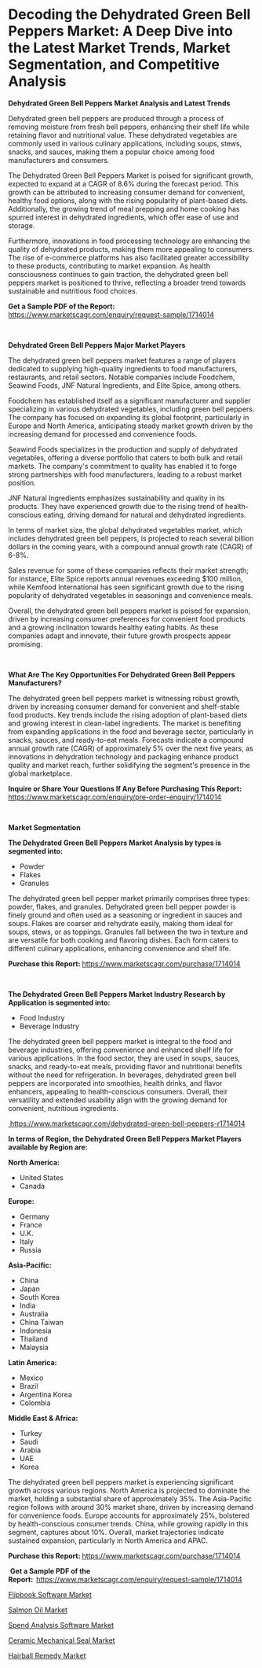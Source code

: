 <p><h1>Decoding the Dehydrated Green Bell Peppers Market: A Deep Dive into the Latest Market Trends, Market Segmentation, and Competitive Analysis</h1></p><p><strong>Dehydrated Green Bell Peppers Market Analysis and Latest Trends</strong></p>
<p><p>Dehydrated green bell peppers are produced through a process of removing moisture from fresh bell peppers, enhancing their shelf life while retaining flavor and nutritional value. These dehydrated vegetables are commonly used in various culinary applications, including soups, stews, snacks, and sauces, making them a popular choice among food manufacturers and consumers.</p><p>The Dehydrated Green Bell Peppers Market is poised for significant growth, expected to expand at a CAGR of 8.6% during the forecast period. This growth can be attributed to increasing consumer demand for convenient, healthy food options, along with the rising popularity of plant-based diets. Additionally, the growing trend of meal prepping and home cooking has spurred interest in dehydrated ingredients, which offer ease of use and storage.</p><p>Furthermore, innovations in food processing technology are enhancing the quality of dehydrated products, making them more appealing to consumers. The rise of e-commerce platforms has also facilitated greater accessibility to these products, contributing to market expansion. As health consciousness continues to gain traction, the dehydrated green bell peppers market is positioned to thrive, reflecting a broader trend towards sustainable and nutritious food choices.</p></p>
<p><strong>Get a Sample PDF of the Report:&nbsp;</strong> <a href="https://www.marketscagr.com/enquiry/request-sample/1714014?utm_campaign=1813&utm_medium=2&utm_source=Github&utm_content=ia&utm_term=22102024&utm_id=dehydrated-green-bell-peppers">https://www.marketscagr.com/enquiry/request-sample/1714014</a></p>
<p>&nbsp;</p>
<p><strong>Dehydrated Green Bell Peppers Major Market Players</strong></p>
<p><p>The dehydrated green bell peppers market features a range of players dedicated to supplying high-quality ingredients to food manufacturers, restaurants, and retail sectors. Notable companies include Foodchem, Seawind Foods, JNF Natural Ingredients, and Elite Spice, among others. </p><p>Foodchem has established itself as a significant manufacturer and supplier specializing in various dehydrated vegetables, including green bell peppers. The company has focused on expanding its global footprint, particularly in Europe and North America, anticipating steady market growth driven by the increasing demand for processed and convenience foods.</p><p>Seawind Foods specializes in the production and supply of dehydrated vegetables, offering a diverse portfolio that caters to both bulk and retail markets. The company's commitment to quality has enabled it to forge strong partnerships with food manufacturers, leading to a robust market position.</p><p>JNF Natural Ingredients emphasizes sustainability and quality in its products. They have experienced growth due to the rising trend of health-conscious eating, driving demand for natural and dehydrated ingredients.</p><p>In terms of market size, the global dehydrated vegetables market, which includes dehydrated green bell peppers, is projected to reach several billion dollars in the coming years, with a compound annual growth rate (CAGR) of 6-8%. </p><p>Sales revenue for some of these companies reflects their market strength; for instance, Elite Spice reports annual revenues exceeding $100 million, while Kemfood International has seen significant growth due to the rising popularity of dehydrated vegetables in seasonings and convenience meals.</p><p>Overall, the dehydrated green bell peppers market is poised for expansion, driven by increasing consumer preferences for convenient food products and a growing inclination towards healthy eating habits. As these companies adapt and innovate, their future growth prospects appear promising.</p></p>
<p>&nbsp;</p>
<p><strong>What Are The Key Opportunities For Dehydrated Green Bell Peppers Manufacturers?</strong></p>
<p><p>The dehydrated green bell peppers market is witnessing robust growth, driven by increasing consumer demand for convenient and shelf-stable food products. Key trends include the rising adoption of plant-based diets and growing interest in clean-label ingredients. The market is benefiting from expanding applications in the food and beverage sector, particularly in snacks, sauces, and ready-to-eat meals. Forecasts indicate a compound annual growth rate (CAGR) of approximately 5% over the next five years, as innovations in dehydration technology and packaging enhance product quality and market reach, further solidifying the segment's presence in the global marketplace.</p></p>
<p><strong>Inquire or Share Your Questions If Any Before Purchasing This Report:</strong> <a href="https://www.marketscagr.com/enquiry/pre-order-enquiry/1714014?utm_campaign=1813&utm_medium=2&utm_source=Github&utm_content=ia&utm_term=22102024&utm_id=dehydrated-green-bell-peppers">https://www.marketscagr.com/enquiry/pre-order-enquiry/1714014</a></p>
<p>&nbsp;</p>
<p><strong>Market Segmentation</strong></p>
<p><strong>The Dehydrated Green Bell Peppers Market Analysis by types is segmented into:</strong></p>
<p><ul><li>Powder</li><li>Flakes</li><li>Granules</li></ul></p>
<p><p>The dehydrated green bell pepper market primarily comprises three types: powder, flakes, and granules. Dehydrated green bell pepper powder is finely ground and often used as a seasoning or ingredient in sauces and soups. Flakes are coarser and rehydrate easily, making them ideal for soups, stews, or as toppings. Granules fall between the two in texture and are versatile for both cooking and flavoring dishes. Each form caters to different culinary applications, enhancing convenience and shelf life.</p></p>
<p><strong>Purchase this Report:&nbsp;</strong><a href="https://www.marketscagr.com/purchase/1714014?utm_campaign=1813&utm_medium=2&utm_source=Github&utm_content=ia&utm_term=22102024&utm_id=dehydrated-green-bell-peppers">https://www.marketscagr.com/purchase/1714014</a></p>
<p>&nbsp;</p>
<p><strong>The Dehydrated Green Bell Peppers Market Industry Research by Application is segmented into:</strong></p>
<p><ul><li>Food Industry</li><li>Beverage Industry</li></ul></p>
<p><p>The dehydrated green bell peppers market is integral to the food and beverage industries, offering convenience and enhanced shelf life for various applications. In the food sector, they are used in soups, sauces, snacks, and ready-to-eat meals, providing flavor and nutritional benefits without the need for refrigeration. In beverages, dehydrated green bell peppers are incorporated into smoothies, health drinks, and flavor enhancers, appealing to health-conscious consumers. Overall, their versatility and extended usability align with the growing demand for convenient, nutritious ingredients.</p></p>
<p><a href="https://www.marketscagr.com/dehydrated-green-bell-peppers-r1714014?utm_campaign=1813&utm_medium=2&utm_source=Github&utm_content=ia&utm_term=22102024&utm_id=dehydrated-green-bell-peppers">&nbsp;https://www.marketscagr.com/dehydrated-green-bell-peppers-r1714014</a></p>
<p><strong>In terms of Region, the Dehydrated Green Bell Peppers Market Players available by Region are:</strong></p>
<p>
    <p> <strong> North America: </strong>
        <ul>
            <li>United States</li>
            <li>Canada</li>
        </ul>
        </p> 
    <p> <strong> Europe: </strong>
        <ul>
            <li>Germany</li>
            <li>France</li>
            <li>U.K.</li>
            <li>Italy</li>
            <li>Russia</li>
        </ul>
        </p> 
    <p> <strong> Asia-Pacific: </strong>
        <ul>
            <li>China</li>
            <li>Japan</li>
            <li>South Korea</li>
            <li>India</li>
            <li>Australia</li>
            <li>China Taiwan</li>
            <li>Indonesia</li>
            <li>Thailand</li>
            <li>Malaysia</li>
        </ul>
        </p> 
    <p> <strong> Latin America: </strong>
        <ul>
            <li>Mexico</li>
            <li>Brazil</li>
            <li>Argentina Korea</li>
            <li>Colombia</li>
        </ul>
        </p> 
    <p> <strong> Middle East & Africa: </strong>
        <ul>
            <li>Turkey</li>
            <li>Saudi</li>
            <li>Arabia</li>
            <li>UAE</li>
            <li>Korea</li>
        </ul>
    </p>
    </p>
<p><p>The dehydrated green bell peppers market is experiencing significant growth across various regions. North America is projected to dominate the market, holding a substantial share of approximately 35%. The Asia-Pacific region follows with around 30% market share, driven by increasing demand for convenience foods. Europe accounts for approximately 25%, bolstered by health-conscious consumer trends. China, while growing rapidly in this segment, captures about 10%. Overall, market trajectories indicate sustained expansion, particularly in North America and APAC.</p></p>
<p><strong>Purchase this Report: </strong><a href="https://www.marketscagr.com/purchase/1714014?utm_campaign=1813&utm_medium=2&utm_source=Github&utm_content=ia&utm_term=22102024&utm_id=dehydrated-green-bell-peppers">https://www.marketscagr.com/purchase/1714014</a></p>
<p>&nbsp;<strong>Get a Sample PDF of the Report:&nbsp;&nbsp;</strong><a href="https://www.marketscagr.com/enquiry/request-sample/1714014?utm_campaign=1813&utm_medium=2&utm_source=Github&utm_content=ia&utm_term=22102024&utm_id=dehydrated-green-bell-peppers">https://www.marketscagr.com/enquiry/request-sample/1714014</a></p>
<p><strong></strong></p>
<p><p><a href="https://www.linkedin.com/pulse/investing-flipbook-software-market-trends-leading-jla9f?utm_campaign=1813&utm_medium=2&utm_source=Github&utm_content=ia&utm_term=22102024&utm_id=dehydrated-green-bell-peppers">Flipbook Software Market</a></p><p><a href="https://www.linkedin.com/pulse/salmon-oil-market-industry-landscape-growth-trajectories-global-puwnc?utm_campaign=1813&utm_medium=2&utm_source=Github&utm_content=ia&utm_term=22102024&utm_id=dehydrated-green-bell-peppers">Salmon Oil Market</a></p><p><a href="https://www.linkedin.com/pulse/exploring-spend-analysis-software-market-strategic-insights-cxnxf?utm_campaign=1813&utm_medium=2&utm_source=Github&utm_content=ia&utm_term=22102024&utm_id=dehydrated-green-bell-peppers">Spend Analysis Software Market</a></p><p><a href="https://issuu.com/reportprime-2/docs/ceramic-mechanical-seal-market-size_88359de94a70bd?utm_campaign=1813&utm_medium=2&utm_source=Github&utm_content=ia&utm_term=22102024&utm_id=dehydrated-green-bell-peppers">Ceramic Mechanical Seal Market</a></p><p><a href="https://www.linkedin.com/pulse/emerging-trends-hairball-remedy-market-global-outlook-kahrc?utm_campaign=1813&utm_medium=2&utm_source=Github&utm_content=ia&utm_term=22102024&utm_id=dehydrated-green-bell-peppers">Hairball Remedy Market</a></p></p>
